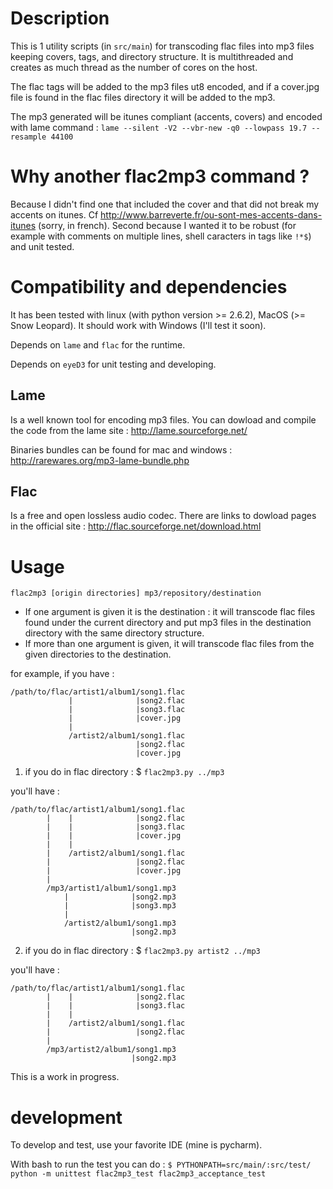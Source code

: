 # Description
This is 1 utility scripts (in `src/main`) for transcoding flac files into mp3 files keeping covers, tags, and directory structure. It is multithreaded and creates as much thread as the number of cores on the host.

The flac tags will be added to the mp3 files ut8 encoded, and if a cover.jpg file is found in the flac files directory it will be added to the mp3.

The mp3 generated will be itunes compliant (accents, covers) and encoded with lame command : 
`lame --silent -V2 --vbr-new -q0 --lowpass 19.7 --resample 44100`

# Why another flac2mp3 command ?
Because I didn't find one that included the cover and that did not break my accents on itunes. Cf http://www.barreverte.fr/ou-sont-mes-accents-dans-itunes (sorry, in french).
Second because I wanted it to be robust (for example with comments on multiple lines, shell caracters in tags like `!*$`) and unit tested.

# Compatibility and dependencies
It has been tested with linux (with python version >= 2.6.2), MacOS (>= Snow Leopard). It should work with Windows (I'll test it soon).

Depends on `lame` and `flac` for the runtime.

Depends on `eyeD3` for unit testing and developing.

## Lame

Is a well known tool for encoding mp3 files. You can dowload and compile the code from the lame site : http://lame.sourceforge.net/

Binaries bundles can be found for mac and windows : http://rarewares.org/mp3-lame-bundle.php

## Flac

Is a free and open lossless audio codec. There are links to dowload pages in the official site : http://flac.sourceforge.net/download.html

# Usage
`flac2mp3 [origin directories] mp3/repository/destination`

- If one argument is given it is the destination : it will transcode flac files found under the current directory and put mp3 files in the destination directory with the same directory structure.
- If more than one argument is given, it will transcode flac files from the given directories to the destination.


for example, if you have :

    /path/to/flac/artist1/album1/song1.flac
                 |              |song2.flac
                 |              |song3.flac
                 |              |cover.jpg
                 |
                 /artist2/album1/song1.flac
                                |song2.flac
                                |cover.jpg


1) if you do in flac directory :
$ `flac2mp3.py ../mp3`

you'll have : 

    /path/to/flac/artist1/album1/song1.flac
            |    |              |song2.flac
            |    |              |song3.flac
            |    |              |cover.jpg
            |    |
            |    /artist2/album1/song1.flac
            |                   |song2.flac
            |                   |cover.jpg
            |
            /mp3/artist1/album1/song1.mp3
                |              |song2.mp3
                |              |song3.mp3
                |
                /artist2/album1/song1.mp3
                               |song2.mp3

2) if you do in flac directory : 
$ `flac2mp3.py artist2 ../mp3`

you'll have :

    /path/to/flac/artist1/album1/song1.flac
            |    |              |song2.flac
            |    |              |song3.flac
            |    |
            |    /artist2/album1/song1.flac
            |                   |song2.flac
            |
            /mp3/artist2/album1/song1.mp3
                               |song2.mp3

This is a work in progress.

# development
To develop and test, use your favorite IDE (mine is pycharm).

With bash to run the test you can do :
`$ PYTHONPATH=src/main/:src/test/ python -m unittest flac2mp3_test flac2mp3_acceptance_test`

